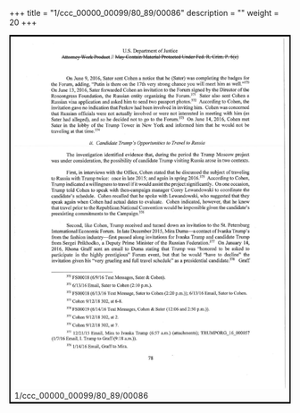 +++
title = "1/ccc_00000_00099/80_89/00086"
description = ""
weight = 20
+++

<table style="border:2px solid black;max-width:800px;max-height:800px;" 
><tr><td>
<img class="center-fit-jpg"
src="/jpg_/jpg_mueller_report_searchable_086.jpg">
1/ccc_00000_00099/80_89/00086
</img></td></tr></table>
